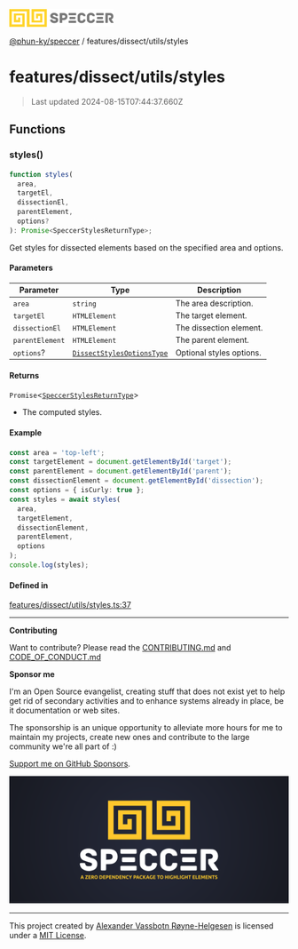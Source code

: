 <div>
  <img alt="SPECCER logo" src="https://raw.githubusercontent.com/phun-ky/speccer/main/public/logo-speccer-horizontal-colored-package.svg?raw=true" style="max-height:32px;" />
</div>

[@phun-ky/speccer](../../../README.md) / features/dissect/utils/styles

# features/dissect/utils/styles

> Last updated 2024-08-15T07:44:37.660Z

## Functions

### styles()

```ts
function styles(
  area,
  targetEl,
  dissectionEl,
  parentElement,
  options?
): Promise<SpeccerStylesReturnType>;
```

Get styles for dissected elements based on the specified area and options.

#### Parameters

| Parameter       | Type                                                                            | Description              |
| --------------- | ------------------------------------------------------------------------------- | ------------------------ |
| `area`          | `string`                                                                        | The area description.    |
| `targetEl`      | `HTMLElement`                                                                   | The target element.      |
| `dissectionEl`  | `HTMLElement`                                                                   | The dissection element.  |
| `parentElement` | `HTMLElement`                                                                   | The parent element.      |
| `options`?      | [`DissectStylesOptionsType`](../../../types/bezier.md#dissectstylesoptionstype) | Optional styles options. |

#### Returns

`Promise`\<[`SpeccerStylesReturnType`](../../../types/styles.md#speccerstylesreturntype)>

- The computed styles.

#### Example

```ts
const area = 'top-left';
const targetElement = document.getElementById('target');
const parentElement = document.getElementById('parent');
const dissectionElement = document.getElementById('dissection');
const options = { isCurly: true };
const styles = await styles(
  area,
  targetElement,
  dissectionElement,
  parentElement,
  options
);
console.log(styles);
```

#### Defined in

[features/dissect/utils/styles.ts:37](https://github.com/phun-ky/speccer/blob/main/src/features/dissect/utils/styles.ts#L37)

---

**Contributing**

Want to contribute? Please read the [CONTRIBUTING.md](https://github.com/phun-ky/speccer/blob/main/CONTRIBUTING.md) and [CODE_OF_CONDUCT.md](https://github.com/phun-ky/speccer/blob/main/CODE_OF_CONDUCT.md)

**Sponsor me**

I'm an Open Source evangelist, creating stuff that does not exist yet to help get rid of secondary activities and to enhance systems already in place, be it documentation or web sites.

The sponsorship is an unique opportunity to alleviate more hours for me to maintain my projects, create new ones and contribute to the large community we're all part of :)

[Support me on GitHub Sponsors](https://github.com/sponsors/phun-ky).

![Speccer banner, with logo and slogan: A zero dependency package to highlight elements](https://github.com/phun-ky/speccer/blob/main/public/speccer-banner.png?raw=true)

---

This project created by [Alexander Vassbotn Røyne-Helgesen](http://phun-ky.net) is licensed under a [MIT License](https://choosealicense.com/licenses/mit/).

